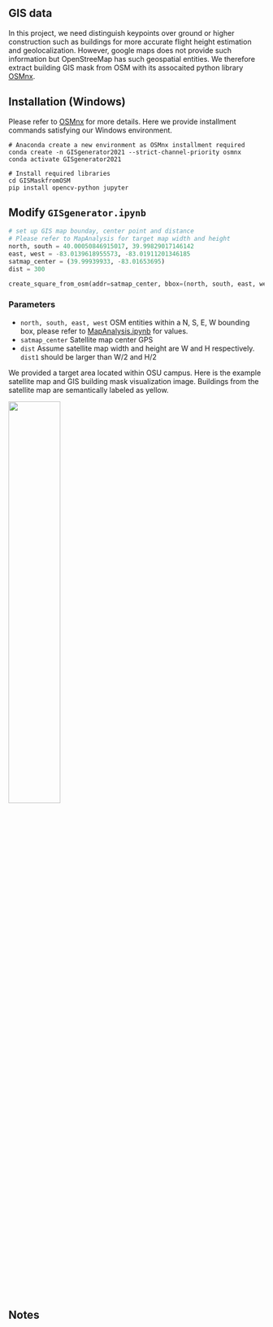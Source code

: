 ## GIS data
In this project, we need distinguish keypoints over ground or higher construction such as buildings for more accurate flight height estimation and geolocalization. However, google maps does not provide such information but OpenStreeMap has such geospatial entities. We therefore extract building GIS mask from OSM with its assocaited python library [OSMnx](https://osmnx.readthedocs.io/en/stable/osmnx.html#module-osmnx.geometries).

## Installation (Windows)
Please refer to [OSMnx](https://github.com/gboeing/osmnx) for more details. Here we provide installment commands satisfying our Windows environment.
```shell
# Anaconda create a new environment as OSMnx installment required
conda create -n GISgenerator2021 --strict-channel-priority osmnx
conda activate GISgenerator2021

# Install required libraries
cd GISMaskfromOSM
pip install opencv-python jupyter
```

## Modify `GISgenerator.ipynb`
```python
# set up GIS map bounday, center point and distance
# Please refer to MapAnalysis for target map width and height
north, south = 40.00050846915017, 39.99829017146142
east, west = -83.0139618955573, -83.01911201346185
satmap_center = (39.99939933, -83.01653695)
dist = 300

create_square_from_osm(addr=satmap_center, bbox=(north, south, east, west), dist=dist)
```
### Parameters
- `north, south, east, west` OSM entities within a N, S, E, W bounding box, please refer to [MapAnalysis.ipynb](https://github.com/OSUPCVLab/UbihereDrone2021/blob/main/Satellite%20Map%20Generation/MapAnalysis.ipynb) for values.
- `satmap_center` Satellite map center GPS 
- `dist` Assume satellite map width and height are W and H respectively. `dist1` should be larger than W/2 and H/2
 
We provided a target area located within OSU campus. Here is the example satellite map and GIS building mask visualization image. Buildings from the satellite map are semantically labeled as yellow.

<img src="https://github.com/OSUPCVLab/UbihereDrone2021/blob/main/UAV%20Geolocalization/demo/map.png" width=45% height=45% />


## Notes


